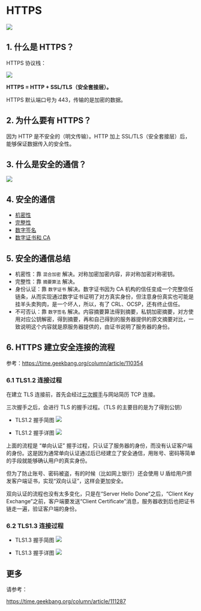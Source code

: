 # HTTPS

<img src="../../思维导图/HTTPS.png">

## 1. 什么是 HTTPS？

HTTPS 协议栈：

<img src="./assets/http-vs-https.png">

**HTTPS = HTTP + SSL/TLS（安全套接层）。**

HTTPS 默认端口号为 443，传输的是加密的数据。

## 2. 为什么要有 HTTPS？

因为 HTTP 是不安全的（明文传输）。HTTP 加上 SSL/TLS（安全套接层）后，能够保证数据传入的安全性。

## 3. 什么是安全的通信？

<img src="../../思维导图/安全的通信.png">

## 4. 安全的通信

- [机密性](./安全的通信/机密性.md)
- [完整性](./安全的通信/完整性.md)
- [数字签名](./安全的通信/数字签名.md)
- [数字证书和 CA](./安全的通信/数字证书和CA.md)

## 5. 安全的通信总结

- 机密性：靠 `混合加密` 解决。对称加密加密内容，非对称加密对称密钥。
- 完整性：靠 `摘要算法` 解决。
- 身份认证：靠 `数字证书` 解决。数字证书因为 CA 机构的信任变成一个完整信任链条，从而实现通过数字证书证明了对方真实身份，但注意身份真实也可能是挂羊头卖狗肉，是一个坏人，所以，有了 CRL、OCSP，还有终止信任。
- 不可否认：靠 `数字签名` 解决。内容摘要算法得到摘要，私钥加密摘要，对方使用对应公钥解密，得到摘要，再和自己得到的服务器提供的原文摘要对比，一致说明这个内容就是原服务器提供的，由证书说明了服务器的身份。

## 6. HTTPS 建立安全连接的流程

参考：https://time.geekbang.org/column/article/110354

### 6.1 TLS1.2 连接过程

在建立 TLS 连接前，首先会经过[三次握手](./TCP三次握手四次挥手.md)与网站简历 TCP 连接。

三次握手之后，会进行 TLS 的握手过程。（TLS 的主要目的是为了得到公钥）

- TLS1.2 握手简图
  <img src="./assets/TLS1.2握手过程.png">

- TLS1.2 握手详图
  <img src="./assets/TLS1.2握手过程2.png">

上面的流程是 “单向认证” 握手过程，只认证了服务器的身份，而没有认证客户端的身份。这是因为通常单向认证通过后已经建立了安全通信，用账号、密码等简单的手段就能够确认用户的真实身份。

但为了防止账号、密码被盗，有的时候（比如网上银行）还会使用 U 盾给用户颁发客户端证书，实现“双向认证”，这样会更加安全。

双向认证的流程也没有太多变化，只是在“Server Hello Done”之后，“Client Key Exchange”之前，客户端要发送“Client Certificate”消息，服务器收到后也把证书链走一遍，验证客户端的身份。

### 6.2 TLS1.3 连接过程

- TLS1.3 握手简图
  <img src="./assets/TLS1.3握手简图.png">

- TLS1.3 握手详图
  <img src="./assets/TLS1.3握手详图.png">

## 更多

请参考：

https://time.geekbang.org/column/article/111287
